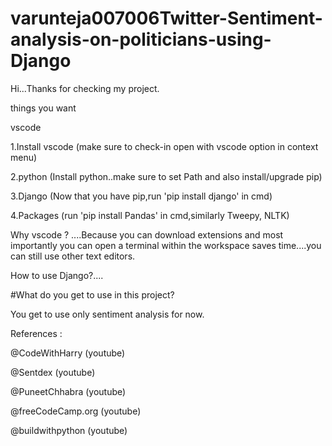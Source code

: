 # varunteja007006Twitter-Sentiment-analysis-on-politicians-using-Django

Hi...Thanks for checking my project.

things you want

vscode

1.Install vscode (make sure to check-in open with vscode option in context menu)

2.python (Install python..make sure to set Path and also install/upgrade pip)

3.Django (Now that you have pip,run 'pip install django' in cmd)

4.Packages (run 'pip install Pandas' in cmd,similarly Tweepy, NLTK)

Why vscode ? ....Because you can download extensions and most importantly you can open a terminal within the workspace saves time....you can still use other text editors.

How to use Django?....

#What do you get to use in this project?

You get to use only sentiment analysis for now.

References :

@CodeWithHarry (youtube)

@Sentdex (youtube)

@PuneetChhabra (youtube)
 
@freeCodeCamp.org (youtube)

@buildwithpython (youtube)
